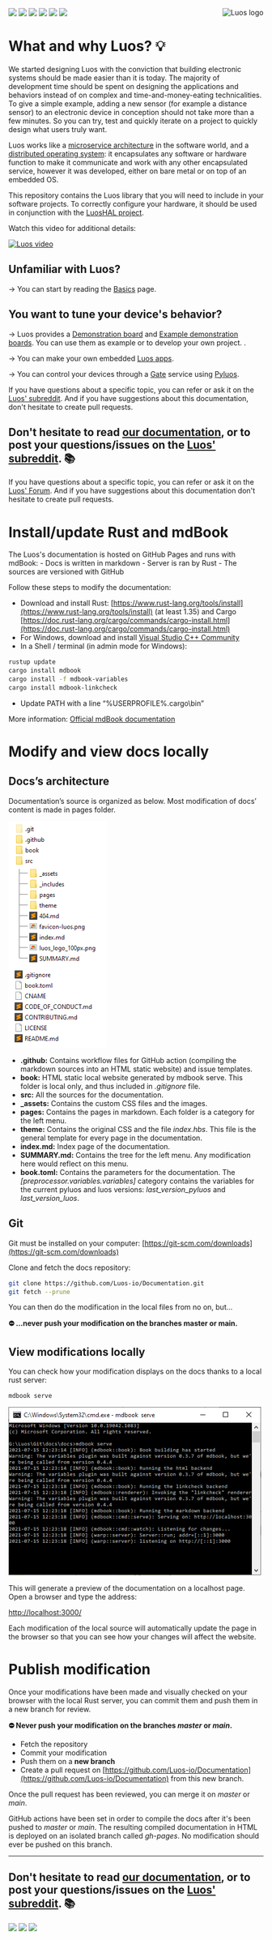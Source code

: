 <a href="https://luos.io"><img src="https://uploads-ssl.webflow.com/601a78a2b5d030260a40b7ad/602f8d74abdf72db7f5e3ed9_Luos_Logo_animation_Black.gif" alt="Luos logo" title="Luos" align="right" height="60" /></a>

![](https://github.com/Luos-io/Documentation/actions/workflows/deploy.yml/badge.svg)
[![](http://certified.luos.io)](https://luos.io)
[![](https://img.shields.io/github/license/Luos-io/Luos)](https://github.com/Luos-io/Luos/blob/master/LICENSE)
[![](https://img.shields.io/reddit/subreddit-subscribers/Luos?style=social)](https://www.reddit.com/r/Luos)
[![](https://img.shields.io/twitter/url/http/shields.io.svg?style=social)](https://twitter.com/intent/tweet?text=Unleash%20electronic%20devices%20as%20microservices%20thanks%20to%20Luos&https://luos.io&via=Luos_io&hashtags=embeddedsystems,electronics,microservices,api)
[![](https://img.shields.io/badge/LinkedIn-Share-0077B5?style=social&logo=linkedin)](https://www.linkedin.com/sharing/share-offsite/?url=https%3A%2F%2Fgithub.com%2Fluos-io)

# What and why Luos? :bulb:

We started designing Luos with the conviction that building electronic systems should be made easier than it is today. The majority of development time should be spent on designing the applications and behaviors instead of on complex and time-and-money-eating technicalities. To give a simple example, adding a new sensor (for example a distance sensor) to an electronic device in conception should not take more than a few minutes. So you can try, test and quickly iterate on a project to quickly design what users truly want.

Luos works like a [microservice architecture](https://en.wikipedia.org/wiki/Microservices) in the software world, and a [distributed operating system](https://en.wikipedia.org/wiki/Distributed_operating_system): it encapsulates any software or hardware function to make it communicate and work with any other encapsulated service, however it was developed, either on bare metal or on top of an embedded OS.

This repository contains the Luos library that you will need to include in your software projects. To correctly configure your hardware, it should be used in conjunction with the [LuosHAL project](https://github.com/Luos-io/LuosHAL).

Watch this video for additional details:

<a href="https://youtu.be/xQe3z0M_FE8"><img border="0" alt="Luos video" src="https://uploads-ssl.webflow.com/601a78a2b5d030260a40b7ad/6035128c3e63c132f1743d13_youtube.jpeg" width="640" height="360"/></a>

## Unfamiliar with Luos?

→ You can start by reading the [Basics](https://docs.luos.io/pages/luos-technology/basics/basics.html) page.

## You want to tune your device's behavior?

→ Luos provides a [Demonstration board](https://docs.luos.io/pages/tutorials/demo-boards/luos-demo-boards.html) and [Example demonstration boards](https://github.com/Luos-io/Examples/tree/master/Hardware). You can use them as example or to develop your own project.
.

→ You can make your own embedded [Luos apps](https://docs.luos.io/pages/luos-technology/services/service_api.html).

→ You can control your devices through a [Gate](https://docs.luos.io/pages/tools/gate.html) service using [Pyluos](https://docs.luos.io/pages/tools/pyluos.html).

If you have questions about a specific topic, you can refer or ask it on the [Luos' subreddit](https://www.reddit.com/r/Luos). And if you have suggestions about this documentation, don't hesitate to create pull requests.

## Don't hesitate to read [our documentation](https://docs.luos.io), or to post your questions/issues on the [Luos' subreddit](https://www.reddit.com/r/Luos/). :books:
If you have questions about a specific topic, you can refer or ask it on the [Luos' Forum](https://community.luos.io/). And if you have suggestions about this documentation don't hesitate to create pull requests.


# Install/update Rust and mdBook

The Luos's documentation is hosted on GitHub Pages and runs with mdBook:
    - Docs is written in markdown
    - Server is ran by Rust
    - The sources are versioned with GitHub

Follow these steps to modify the documentation:

- Download and install Rust: [https://www.rust-lang.org/tools/install](https://www.rust-lang.org/tools/install) (at least 1.35) and Cargo [https://doc.rust-lang.org/cargo/commands/cargo-install.html](https://doc.rust-lang.org/cargo/commands/cargo-install.html)
- For Windows, download and install [Visual Studio C++ Community](https://visualstudio.microsoft.com/fr/vs/features/cplusplus/)
- In a Shell / terminal (in admin mode for Windows):

```bash
rustup update
cargo install mdbook
cargo install -f mdbook-variables
cargo install mdbook-linkcheck
```

- Update PATH with a line “%USERPROFILE%\.cargo\bin”

More information: <a href="https://rust-lang.github.io/mdBook/index.html" target="_blank">Official mdBook documentation</a>


# Modify and view docs locally

## Docs’s architecture

Documentation’s source is organized as below. Most modification of docs’ content is made in pages folder.

![Tree](./src/_assets/img/docs-tree.png)

- **.github:** Contains workflow files for GitHub action (compiling the markdown sources into an HTML static website) and issue templates.
- **book:** HTML static local website generated by mdbook serve. This folder is local only, and thus included in *.gitignore* file.
- **src:** All the sources for the documentation.
- **_assets:** Contains the custom CSS files and the images.
- **pages:** Contains the pages in markdown. Each folder is a category for the left menu.
- **theme:** Contains the original CSS and the file *index.hbs*. This file is the general template for every page in the documentation.
- **index.md:** Index page of the documentation.
- **SUMMARY.md:** Contains the tree for the left menu. Any modification here would reflect on this menu.
- **book.toml:** Contains the parameters for the documentation. The *[preprocessor.variables.variables]* category contains the variables for the current pyluos and luos versions: *last_version_pyluos* and *last_version_luos*.

## Git

Git must be installed on your computer: [https://git-scm.com/downloads](https://git-scm.com/downloads)

Clone and fetch the docs repository:

```bash
git clone https://github.com/Luos-io/Documentation.git
git fetch --prune
```

You can then do the modification in the local files from no on, but...

**⛔ ...never push your modification on the branches master or main.**

## View modifications locally

You can check how your modification displays on the docs thanks to a local rust server:

```bash
mdbook serve
```

![Shell](./src/_assets/img/terminal.png)

This will generate a preview of the documentation on a localhost page. Open a browser and type the address:

[http://localhost:3000/](http://localhost:3000/)

Each modification of the local source will automatically update the page in the browser so that you can see how your changes will affect the website.

# Publish modification

Once your modifications have been made and visually checked on your browser with the local Rust server, you can commit them and push them in a new branch for review.

**⛔ Never push your modification on the branches *master* or *main*.**

- Fetch the repository
- Commit your modification
- Push them on a **new branch**
- Create a pull request on [https://github.com/Luos-io/Documentation](https://github.com/Luos-io/Documentation) from this new branch.

Once the pull request has been reviewed, you can merge it on *master* or *main*.

GitHub actions have been set in order to compile the docs after it's been pushed to *master* or *main*. The resulting compiled documentation in HTML is deployed on an isolated branch called *gh-pages*. No modification should ever be pushed on this branch.   

---

## Don't hesitate to read [our documentation](https://docs.luos.io), or to post your questions/issues on the [Luos' subreddit](https://www.reddit.com/r/Luos/). :books:

[![](https://img.shields.io/reddit/subreddit-subscribers/Luos?style=social)](https://www.reddit.com/r/Luos)
[![](https://img.shields.io/badge/Luos-Documentation-34A3B4)](https://docs.luos.io)
[![](https://img.shields.io/badge/LinkedIn-Follow%20us-0077B5?style=flat&logo=linkedin)](https://www.linkedin.com/company/luos)
